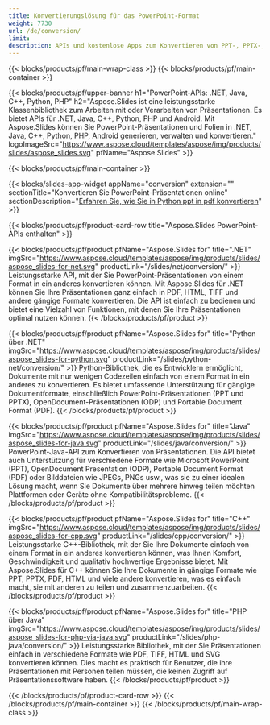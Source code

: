 ```yaml
---
title: Konvertierungslösung für das PowerPoint-Format
weight: 7730
url: /de/conversion/
limit: 
description: APIs und kostenlose Apps zum Konvertieren von PPT-, PPTX-, POTX-, POTM- und ODP-Dateiformaten
---
```


{{< blocks/products/pf/main-wrap-class >}}
{{< blocks/products/pf/main-container >}}

{{< blocks/products/pf/upper-banner h1="PowerPoint-APIs: .NET, Java, C++, Python, PHP" h2="Aspose.Slides ist eine leistungsstarke Klassenbibliothek zum Arbeiten mit oder Verarbeiten von Präsentationen. Es bietet APIs für .NET, Java, C++, Python, PHP und Android. Mit Aspose.Slides können Sie PowerPoint-Präsentationen und Folien in .NET, Java, C++, Python, PHP, Android generieren, verwalten und konvertieren." logoImageSrc="https://www.aspose.cloud/templates/aspose/img/products/slides/aspose_slides.svg" pfName="Aspose.Slides" >}}


{{< blocks/products/pf/main-container >}}

{{< blocks/slides-app-widget 
    appName="conversion"
    extension=""
    sectionTitle="Konvertieren Sie PowerPoint-Präsentationen online" 
    sectionDescription="[Erfahren Sie, wie Sie in Python ppt in pdf konvertieren](https://products.aspose.com/slides/de/python-net/conversion/ppt-to-pdf/)" >}}

{{< blocks/products/pf/product-card-row title="Aspose.Slides PowerPoint-APIs enthalten" >}}

{{< blocks/products/pf/product pfName="Aspose.Slides for" title=".NET" imgSrc="https://www.aspose.cloud/templates/aspose/img/products/slides/aspose_slides-for-net.svg" productLink="/slides/net/conversion/" >}}
Leistungsstarke API, mit der Sie PowerPoint-Präsentationen von einem Format in ein anderes konvertieren können. Mit Aspose.Slides für .NET können Sie Ihre Präsentationen ganz einfach in PDF, HTML, TIFF und andere gängige Formate konvertieren. Die API ist einfach zu bedienen und bietet eine Vielzahl von Funktionen, mit denen Sie Ihre Präsentationen optimal nutzen können.
{{< /blocks/products/pf/product >}}

{{< blocks/products/pf/product pfName="Aspose.Slides for" title="Python über .NET" imgSrc="https://www.aspose.cloud/templates/aspose/img/products/slides/aspose_slides-for-python.svg" productLink="/slides/python-net/conversion/" >}}
Python-Bibliothek, die es Entwicklern ermöglicht, Dokumente mit nur wenigen Codezeilen einfach von einem Format in ein anderes zu konvertieren. Es bietet umfassende Unterstützung für gängige Dokumentformate, einschließlich PowerPoint-Präsentationen (PPT und PPTX), OpenDocument-Präsentationen (ODP) und Portable Document Format (PDF).
{{< /blocks/products/pf/product >}}

{{< blocks/products/pf/product pfName="Aspose.Slides for" title="Java" imgSrc="https://www.aspose.cloud/templates/aspose/img/products/slides/aspose_slides-for-java.svg" productLink="/slides/java/conversion/" >}}
PowerPoint-Java-API zum Konvertieren von Präsentationen. Die API bietet auch Unterstützung für verschiedene Formate wie Microsoft PowerPoint (PPT), OpenDocument Presentation (ODP), Portable Document Format (PDF) oder Bilddateien wie JPEGs, PNGs usw., was sie zu einer idealen Lösung macht, wenn Sie Dokumente über mehrere hinweg teilen möchten Plattformen oder Geräte ohne Kompatibilitätsprobleme.
{{< /blocks/products/pf/product >}}

{{< blocks/products/pf/product pfName="Aspose.Slides for" title="C++" imgSrc="https://www.aspose.cloud/templates/aspose/img/products/slides/aspose_slides-for-cpp.svg" productLink="/slides/cpp/conversion/" >}}
Leistungsstarke C++-Bibliothek, mit der Sie Ihre Dokumente einfach von einem Format in ein anderes konvertieren können, was Ihnen Komfort, Geschwindigkeit und qualitativ hochwertige Ergebnisse bietet. Mit Aspose.Slides für C++ können Sie Ihre Dokumente in gängige Formate wie PPT, PPTX, PDF, HTML und viele andere konvertieren, was es einfach macht, sie mit anderen zu teilen und zusammenzuarbeiten.
{{< /blocks/products/pf/product >}}

{{< blocks/products/pf/product pfName="Aspose.Slides for" title="PHP über Java" imgSrc="https://www.aspose.cloud/templates/aspose/img/products/slides/aspose_slides-for-php-via-java.svg" productLink="/slides/php-java/conversion/" >}}
Leistungsstarke Bibliothek, mit der Sie Präsentationen einfach in verschiedene Formate wie PDF, TIFF, HTML und SVG konvertieren können. Dies macht es praktisch für Benutzer, die ihre Präsentationen mit Personen teilen müssen, die keinen Zugriff auf Präsentationssoftware haben.
{{< /blocks/products/pf/product >}}

{{< /blocks/products/pf/product-card-row >}}
{{< /blocks/products/pf/main-container >}}
{{< /blocks/products/pf/main-wrap-class >}}

